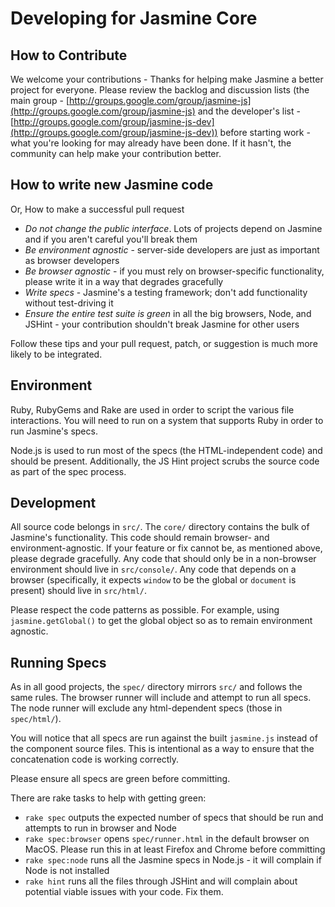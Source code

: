 # Developing for Jasmine Core     

## How to Contribute

We welcome your contributions - Thanks for helping make Jasmine a better project for everyone. Please review the backlog and discussion lists (the main group - [http://groups.google.com/group/jasmine-js](http://groups.google.com/group/jasmine-js) and the developer's list - [http://groups.google.com/group/jasmine-js-dev](http://groups.google.com/group/jasmine-js-dev)) before starting work - what you're looking for may already have been done. If it hasn't, the community can help make your contribution better.

## How to write new Jasmine code     

Or, How to make a successful pull request

* _Do not change the public interface_. Lots of projects depend on Jasmine and if you aren't careful you'll break them
* _Be environment agnostic_ - server-side developers are just as important as browser developers
* _Be browser agnostic_ - if you must rely on browser-specific functionality, please write it in a way that degrades gracefully
* _Write specs_ - Jasmine's a testing framework; don't add functionality without test-driving it
* _Ensure the *entire* test suite is green_ in all the big browsers, Node, and JSHint - your contribution shouldn't break Jasmine for other users                                     

Follow these tips and your pull request, patch, or suggestion is much more likely to be integrated.

## Environment

Ruby, RubyGems and Rake are used in order to script the various file interactions. You will need to run on a system that supports Ruby in order to run Jasmine's specs.

Node.js is used to run most of the specs (the HTML-independent code) and should be present. Additionally, the JS Hint project scrubs the source code as part of the spec process.

## Development

All source code belongs in `src/`. The `core/` directory contains the bulk of Jasmine's functionality. This code should remain browser- and environment-agnostic. If your feature or fix cannot be, as mentioned above, please degrade gracefully. Any code that should only be in a non-browser environment should live in `src/console/`. Any code that depends on a browser (specifically, it expects `window` to be the global or `document` is present) should live in `src/html/`.

Please respect the code patterns as possible. For example, using `jasmine.getGlobal()` to get the global object so as to remain environment agnostic.

## Running Specs

As in all good projects, the `spec/` directory mirrors `src/` and follows the same rules. The browser runner will include and attempt to run all specs. The node runner will exclude any html-dependent specs (those in `spec/html/`).

You will notice that all specs are run against the built `jasmine.js` instead of the component source files. This is intentional as a way to ensure that the concatenation code is working correctly.

Please ensure all specs are green before committing.

There are rake tasks to help with getting green:

* `rake spec` outputs the expected number of specs that should be run and attempts to run in browser and Node
* `rake spec:browser` opens `spec/runner.html` in the default browser on MacOS. Please run this in at least Firefox and Chrome before committing
* `rake spec:node` runs all the Jasmine specs in Node.js - it will complain if Node is not installed
* `rake hint` runs all the files through JSHint and will complain about potential viable issues with your code. Fix them.

